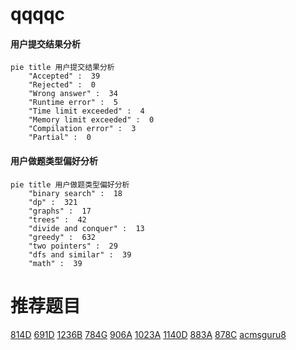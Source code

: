 # qqqqc

<!-- tabs:start -->



#### **用户提交结果分析**

```mermaid
pie title 用户提交结果分析
    "Accepted" :  39
    "Rejected" :  0
    "Wrong answer" :  34
    "Runtime error" :  5
    "Time limit exceeded" :  4
    "Memory limit exceeded" :  0
    "Compilation error" :  3
    "Partial" :  0
```

#### **用户做题类型偏好分析**

```mermaid
pie title 用户做题类型偏好分析
    "binary search" :  18
    "dp" :  321
    "graphs" :  17
    "trees" :  42
    "divide and conquer" :  13
    "greedy" :  632
    "two pointers" :  29
    "dfs and similar" :  39
    "math" :  39
```



<!-- tabs:end -->
# 推荐题目
[814D](https://codeforces.com/contest/814/problem/D)
[691D](https://codeforces.com/contest/691/problem/D)
[1236B](https://codeforces.com/contest/1236/problem/B)
[784G](https://codeforces.com/contest/784/problem/G)
[906A](https://codeforces.com/contest/906/problem/A)
[1023A](https://codeforces.com/contest/1023/problem/A)
[1140D](https://codeforces.com/contest/1140/problem/D)
[883A](https://codeforces.com/contest/883/problem/A)
[878C](https://codeforces.com/contest/878/problem/C)
[acmsguru8](https://codeforces.com/contest/acmsguru/problem/8)
